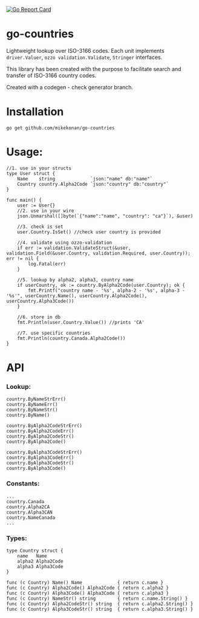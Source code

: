 [![Go Report Card](https://goreportcard.com/badge/github.com/mikekonan/go-countries)](https://goreportcard.com/report/github.com/mikekonan/go-countries)
# go-countries
Lightweight lookup over ISO-3166 codes. Each unit implements `driver.Valuer`, `ozzo validation.Validate`, `Stringer` interfaces. 

This library has been created with the purpose to facilitate search and transfer of ISO-3166 country codes.

Created with a codegen - check generator branch.

# Installation
```go get github.com/mikekonan/go-countries```

# Usage:
	//1. use in your structs
	type User struct {
		Name    string             `json:"name" db:"name"`
		Country country.Alpha2Code `json:"country" db:"country"`
	}

	func main() {
		user := User{}
		//2. use in your wire
		json.Unmarshal([]byte(`{"name":"name", "country": "ca"}`), &user)

		//3. check is set
		user.Country.IsSet() //check user country is provided

		//4. validate using ozzo-validation
		if err := validation.ValidateStruct(&user, validation.Field(&user.Country, validation.Required, user.Country)); err != nil {
			log.Fatal(err)
		}

		//5. lookup by alpha2, alpha3, country name
		if userCountry, ok := country.ByAlpha2Code(user.Country); ok {
			fmt.Printf("country name - '%s', alpha-2 - '%s', alpha-3 - '%s'", userCountry.Name(), userCountry.Alpha2Code(), userCountry.Alpha3Code())
		}

		//6. store in db
		fmt.Println(user.Country.Value()) //prints 'CA'

		//7. use specific countries
		fmt.Println(country.Canada.Alpha2Code())
	}
    

# API
### Lookup:
    country.ByNameStrErr()
    country.ByNameErr()
    country.ByNameStr()
    country.ByName()
    
    country.ByAlpha2CodeStrErr()
    country.ByAlpha2CodeErr()
    country.ByAlpha2CodeStr()
    country.ByAlpha2Code()
    
    country.ByAlpha3CodeStrErr()
    country.ByAlpha3CodeErr()
    country.ByAlpha3CodeStr()
    country.ByAlpha3Code()

### Constants:
    ...
    country.Canada
    country.Alpha2CA
    country.Alpha3CAN
    country.NameCanada
    ...

### Types:
    type Country struct {
	    name   Name
	    alpha2 Alpha2Code
	    alpha3 Alpha3Code
    }
    
    func (c Country) Name() Name             { return c.name }
    func (c Country) Alpha2Code() Alpha2Code { return c.alpha2 }
    func (c Country) Alpha3Code() Alpha3Code { return c.alpha3 }
    func (c Country) NameStr() string        { return c.name.String() }
    func (c Country) Alpha2CodeStr() string  { return c.alpha2.String() }
    func (c Country) Alpha3CodeStr() string  { return c.alpha3.String() }
